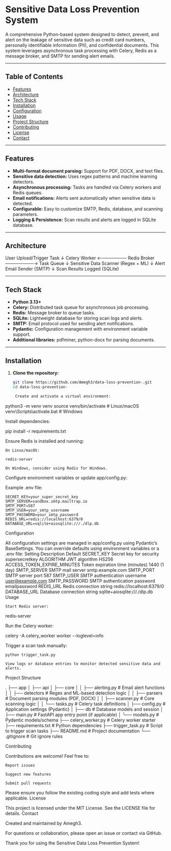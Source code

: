 # Sensitive Data Loss Prevention System

A comprehensive Python-based system designed to detect, prevent, and alert on the leakage of sensitive data such as credit card numbers, personally identifiable information (PII), and confidential documents. This system leverages asynchronous task processing with Celery, Redis as a message broker, and SMTP for sending alert emails.

---

## Table of Contents

- [Features](#features)
- [Architecture](#architecture)
- [Tech Stack](#tech-stack)
- [Installation](#installation)
- [Configuration](#configuration)
- [Usage](#usage)
- [Project Structure](#project-structure)
- [Contributing](#contributing)
- [License](#license)
- [Contact](#contact)

---

## Features

- **Multi-format document parsing:** Support for PDF, DOCX, and text files.
- **Sensitive data detection:** Uses regex patterns and machine learning detectors.
- **Asynchronous processing:** Tasks are handled via Celery workers and Redis queues.
- **Email notifications:** Alerts sent automatically when sensitive data is detected.
- **Configurable:** Easy to customize SMTP, Redis, database, and scanning parameters.
- **Logging & Persistence:** Scan results and alerts are logged in SQLite database.

---

## Architecture

User Upload/Trigger Task
↓
Celery Worker ←──────── Redis Broker ─────────→ Task Queue
↓
Sensitive Data Scanner (Regex + ML)
↓
Alert Email Sender (SMTP)
↓
Scan Results Logged (SQLite)


---

## Tech Stack

- **Python 3.13+**
- **Celery:** Distributed task queue for asynchronous job processing.
- **Redis:** Message broker to queue tasks.
- **SQLite:** Lightweight database for storing scan logs and alerts.
- **SMTP:** Email protocol used for sending alert notifications.
- **Pydantic:** Configuration management with environment variable support.
- **Additional libraries:** pdfminer, python-docx for parsing documents.

---

## Installation

1. **Clone the repository:**
   ```bash
   git clone https://github.com/Amegh3/data-loss-prevention-.git
   cd data-loss-prevention-

    Create and activate a virtual environment:

python3 -m venv venv
source venv/bin/activate      # Linux/macOS
venv\Scripts\activate.bat     # Windows

Install dependencies:

pip install -r requirements.txt

Ensure Redis is installed and running:

    On Linux/macOS:

    redis-server

    On Windows, consider using Redis for Windows.

Configure environment variables or update app/config.py:

Example .env file:

    SECRET_KEY=your_super_secret_key
    SMTP_SERVER=sandbox.smtp.mailtrap.io
    SMTP_PORT=587
    SMTP_USER=your_smtp_username
    SMTP_PASSWORD=your_smtp_password
    REDIS_URL=redis://localhost:6379/0
    DATABASE_URL=sqlite+aiosqlite:///./dlp.db

Configuration

All configuration settings are managed in app/config.py using Pydantic’s BaseSettings. You can override defaults using environment variables or a .env file:
Setting	Description	Default
SECRET_KEY	Secret key for security	supersecretkey
ALGORITHM	JWT algorithm	HS256
ACCESS_TOKEN_EXPIRE_MINUTES	Token expiration time (minutes)	1440 (1 day)
SMTP_SERVER	SMTP mail server	smtp.example.com
SMTP_PORT	SMTP server port	587
SMTP_USER	SMTP authentication username	user@example.com
SMTP_PASSWORD	SMTP authentication password	emailpassword
REDIS_URL	Redis connection string	redis://localhost:6379/0
DATABASE_URL	Database connection string	sqlite+aiosqlite:///./dlp.db
Usage

    Start Redis server:

redis-server

Run the Celery worker:

celery -A celery_worker worker --loglevel=info

Trigger a scan task manually:

    python trigger_task.py

    View logs or database entries to monitor detected sensitive data and alerts.

Project Structure

.
├── app
│   ├── api
│   ├── core
│   │   ├── alerting.py          # Email alert functions
│   │   ├── detectors            # Regex and ML-based detection logic
│   │   ├── parsers             # Document parsing modules (PDF, DOCX)
│   │   ├── scanner.py           # Core scanning logic
│   │   └── tasks.py             # Celery task definitions
│   ├── config.py                # Application settings (Pydantic)
│   ├── db                      # Database models and session
│   ├── main.py                 # FastAPI app entry point (if applicable)
│   └── models.py               # Pydantic models/schema
├── celery_worker.py             # Celery worker starter
├── requirements.txt             # Python dependencies
├── trigger_task.py              # Script to trigger scan tasks
├── README.md                   # Project documentation
└── .gitignore                  # Git ignore rules

Contributing

Contributions are welcome! Feel free to:

    Report issues

    Suggest new features

    Submit pull requests

Please ensure you follow the existing coding style and add tests where applicable.
License

This project is licensed under the MIT License. See the LICENSE file for details.
Contact

Created and maintained by Amegh3.

For questions or collaboration, please open an issue or contact via GitHub.

Thank you for using the Sensitive Data Loss Prevention System!
